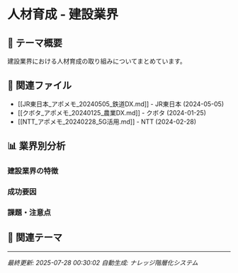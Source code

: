 # 人材育成 - 建設業界

## 🎯 テーマ概要

建設業界における人材育成の取り組みについてまとめています。

## 📁 関連ファイル

- [[JR東日本_アポメモ_20240505_鉄道DX.md]] - JR東日本 (2024-05-05)
- [[クボタ_アポメモ_20240125_農業DX.md]] - クボタ (2024-01-25)
- [[NTT_アポメモ_20240228_5G活用.md]] - NTT (2024-02-28)


## 📊 業界別分析

### 建設業界の特徴
<!-- この業界における人材育成の特徴が自動生成されます -->

### 成功要因
<!-- 成功事例の共通要因が自動生成されます -->

### 課題・注意点
<!-- 失敗事例や課題が自動生成されます -->

## 🔗 関連テーマ

<!-- 関連するテーマへのリンクが自動生成されます -->

---
*最終更新: 2025-07-28 00:30:02*
*自動生成: ナレッジ階層化システム*
